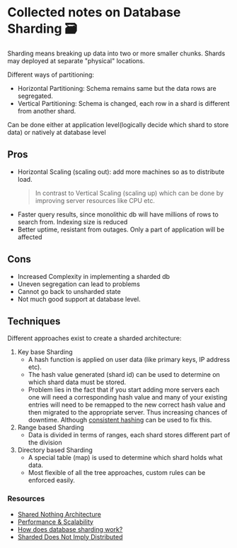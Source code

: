 # Collected notes on Database Sharding 🗃
<!-- 16 Feb, 2021 -->

Sharding means breaking up data into two or more smaller chunks.
Shards may deployed at separate "physical" locations.

Different ways of partitioning:

- Horizontal Partitioning: Schema remains same but the data rows are segregated.
- Vertical Partitioning: Schema is changed, each row in a shard is different from another shard.

Can be done either at application level(logically decide which shard to store data) or natively at database level

## Pros

- Horizontal Scaling (scaling out): add more machines so as to distribute load.
  > In contrast to Vertical Scaling (scaling up) which can be done by improving server resources like CPU etc.
- Faster query results, since monolithic db will have millions of rows to search from. Indexing size is reduced
- Better uptime, resistant from outages. Only a part of application will be affected


## Cons

- Increased Complexity in implementing a sharded db
- Uneven segregation can lead to problems
- Cannot go back to unsharded state
- Not much good support at database level.

## Techniques

Different approaches exist to create a sharded architecture:

1. Key base Sharding
   - A hash function is applied on user data (like primary keys, IP address etc).
   - The hash value generated (shard id) can be used to determine on which shard data must be stored.
   - Problem lies in the fact that if you start adding more servers each one will need a corresponding hash value and many of your existing entries will need to be remapped to the new correct hash value and then migrated to the appropriate server. Thus increasing chances of downtime. Although [consistent hashing](https://en.wikipedia.org/wiki/Consistent_hashing) can be used to fix this.
2. Range based Sharding
   - Data is divided in terms of ranges, each shard stores different part of the division
3. Directory based Sharding
   - A special table (map) is used to determine which shard holds what data.
   - Most flexible of all the tree approaches, custom rules can be enforced easily.

### Resources

- [Shared Nothing Architecture](https://en.wikipedia.org/wiki/Shared-nothing_architecture)
- [Performance & Scalability](https://www.infoq.com/performance-scalability/)
- [How does database sharding work?](https://planetscale.com/blog/how-does-database-sharding-work)
- [Sharded Does Not Imply Distributed](https://medium.com/@magda7817/sharded-does-not-imply-distributed-572fdafc4040)